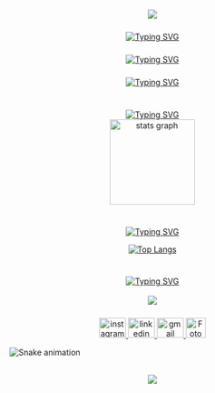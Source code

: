 <!-- SAUDAÇÃO  -->
<h1 align="center">
  <img src="https://readme-typing-svg.herokuapp.com/?font=Silkscreen&size=35&center=true&vCenter=true&width=700&height=70&duration=5000&lines=Olá!+👋;+me+chamo+Robson+Lucas!;" />
</h1>

###

<!-- HABILIDADES E OCUPAÇÃO -->
<div align="center">
  <a href="https://git.io/typing-svg">
    <img src="https://readme-typing-svg.demolab.com?font=Silkscreen=600&size=15&duration=1200&pause=100&center=true&vCenter=true&multiline=true&repeat=false&random=false&width=700&height=110&lines=Graduando+em+Análise+e+Desenvolvimento+de+Sistemas+com+formação+em+Mecatrônica.;Habilidades+em+programação,+automação+e+robótica.;Sou+desenvolvedor+e+Professor+de+robótica+nas+horas+vagas." alt="Typing SVG" />
  </a>
</div>

###

<!--TRABALHO ATUAL -->
<div align="center">
  <a href="https://git.io/typing-svg">
    <img src="https://readme-typing-svg.demolab.com?font=Silkscreen&size=13&pause=1000&center=true&multiline=true&repeat=false&random=true&width=700&height=25&lines=> 🔭 Atualmente estou trabalhando como Dev Backend para o SESI, SENAI e FIESP." alt="Typing SVG" />
  </a>
</div>

###

<!-- ESTUDOS ATUAIS -->
<div align="center">
  <a href="https://git.io/typing-svg">
    <img src="https://readme-typing-svg.demolab.com?font=Silkscreen&size=15&pause=1000&center=true&multiline=true&repeat=false&random=true&width=700&height=25&lines=> 🌱 Atualmente estou estudando Angular e Java..." alt="Typing SVG" />
  </a>
</div>

<br clear="both">

</div>

###

<!-- 'RANKING' -->
<div align="center">
  <a href="https://git.io/typing-svg">
    <img src="https://readme-typing-svg.demolab.com?font=Silkscreen&size=15&pause=1000&center=true&multiline=true&repeat=false&random=true&width=450&height=25&lines=> Ranking" alt="Typing SVG" />
  </a>
  <br clear="both">
</div>

<!-- ESTATÍSTICAS DO GITHUB -->
<div align="center"> 
  <img src="https://github-readme-stats.vercel.app/api?username=Robsonlmds&hide_title=true&hide_rank=false&show_icons=true&include_all_commits=true&count_private=false&disable_animations=false&theme=github_dark&locale=pt-br&hide_border=true" height="150" alt="stats graph"/>
</div>

<h1></h1>

<!-- 'LINGUAGENS MAIS USADAS'  -->
<div align="center">
  <a href="https://git.io/typing-svg">
    <img src="https://readme-typing-svg.demolab.com?font=Silkscreen=600&size=18&duration=1200&pause=100&center=true&vCenter=true&multiline=true&repeat=false&random=false&width=700&height=110&lines=Linguagens+mais+usadas" alt="Typing SVG" />
  </a>

  [![Top Langs](https://github-readme-stats.vercel.app/api/top-langs/?username=Robsonlmds&layout=compact)](https://github.com/Robsonlmds/github-readme-stats)
</div>

<h1></h1>

<!-- 'TECNOLOGIAS E CONTATOS' -->
<div align="center">
  <a href="https://git.io/typing-svg">
    <img src="https://readme-typing-svg.demolab.com?font=Silkscreen&size=15&pause=1000&center=true&multiline=true&repeat=false&random=true&width=450&height=25&lines=> Tecnologias e Contatos" alt="Typing SVG" />
  </a>
</div>

<br>

<!-- TECNOLOGIAS UTILIZADAS -->
<div align="center">
 <img src="https://skillicons.dev/icons?i=git,cs,net,js,html,css,react,nodejs,jquery,ts,bootstrap,azure,postgresql,docker" />
</div>

###

<!-- REDES SOCIAIS  -->
<div align="center">
  <a href="https://www.instagram.com/lucmessias_" target="_blank">
    <img src="https://raw.githubusercontent.com/maurodesouza/profile-readme-generator/master/src/assets/icons/social/instagram/default.svg" width="47" height="35" alt="instagram logo" />
  </a>
  <a href="https://www.linkedin.com/in/r-lucas-messias-aa7248205/" target="_blank">
    <img src="https://raw.githubusercontent.com/maurodesouza/profile-readme-generator/master/src/assets/icons/social/linkedin/default.svg" width="47" height="35" alt="linkedin logo" />
  </a>
  <a href="https://mail.google.com/mail/u/0/?fs=1&tf=cm&source=mailto&to=+robsonlmds@hotmail.com" target="_blank">
    <img src="https://raw.githubusercontent.com/maurodesouza/profile-readme-generator/master/src/assets/icons/social/gmail/default.svg" width="47" height="35" alt="gmail logo" />
  </a>
  <a href="https://lucasmessias.vercel.app" alt="Portifolio" target="_blank">
      <img src="https://avatars.githubusercontent.com/u/e?email=robsonlmds@hotmail.com&s=500" width="35px; hight:35px" title="Autor Robson Lucas Messias" alt="Foto de Perfil do GitHub - Robson Lucas Messias"/>
  </a>
</div>

![Snake animation](https://github.com/Robsonlmds/Robsonlmds/blob/output/github-contribution-grid-snake.svg)

<br>

<!-- AGRADECIMENTO -->
<div align="center">
  <img src="https://readme-typing-svg.herokuapp.com/?font=Silkscreen&size=35&center=true&vCenter=true&width=700&height=70&duration=5000&lines=Obrigado+pela+atenção!;" />
</div>
